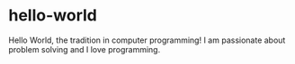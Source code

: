 # hello-world
Hello World, the tradition in computer programming!
I am passionate about problem solving and I love programming.  
